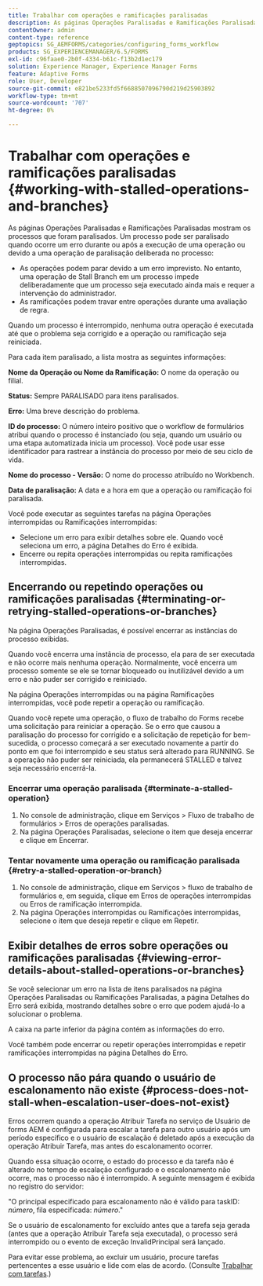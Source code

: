 ```yaml
---
title: Trabalhar com operações e ramificações paralisadas
description: As páginas Operações Paralisadas e Ramificações Paralisadas mostram os processos que foram paralisados.
contentOwner: admin
content-type: reference
geptopics: SG_AEMFORMS/categories/configuring_forms_workflow
products: SG_EXPERIENCEMANAGER/6.5/FORMS
exl-id: c96faae0-2b0f-4334-b61c-f13b2d1ec179
solution: Experience Manager, Experience Manager Forms
feature: Adaptive Forms
role: User, Developer
source-git-commit: e821be5233fd5f6688507096790d219d25903892
workflow-type: tm+mt
source-wordcount: '707'
ht-degree: 0%

---
```


# Trabalhar com operações e ramificações paralisadas {#working-with-stalled-operations-and-branches}

As páginas Operações Paralisadas e Ramificações Paralisadas mostram os processos que foram paralisados. Um processo pode ser paralisado quando ocorre um erro durante ou após a execução de uma operação ou devido a uma operação de paralisação deliberada no processo:

* As operações podem parar devido a um erro imprevisto. No entanto, uma operação de Stall Branch em um processo impede deliberadamente que um processo seja executado ainda mais e requer a intervenção do administrador.
* As ramificações podem travar entre operações durante uma avaliação de regra.

Quando um processo é interrompido, nenhuma outra operação é executada até que o problema seja corrigido e a operação ou ramificação seja reiniciada.

Para cada item paralisado, a lista mostra as seguintes informações:

**Nome da Operação ou Nome da Ramificação:** O nome da operação ou filial.

**Status:** Sempre PARALISADO para itens paralisados.

**Erro:** Uma breve descrição do problema.

**ID do processo:** O número inteiro positivo que o workflow de formulários atribui quando o processo é instanciado (ou seja, quando um usuário ou uma etapa automatizada inicia um processo). Você pode usar esse identificador para rastrear a instância do processo por meio de seu ciclo de vida.

**Nome do processo - Versão:** O nome do processo atribuído no Workbench.

**Data de paralisação:** A data e a hora em que a operação ou ramificação foi paralisada.

Você pode executar as seguintes tarefas na página Operações interrompidas ou Ramificações interrompidas:

* Selecione um erro para exibir detalhes sobre ele. Quando você seleciona um erro, a página Detalhes do Erro é exibida.
* Encerre ou repita operações interrompidas ou repita ramificações interrompidas.

## Encerrando ou repetindo operações ou ramificações paralisadas {#terminating-or-retrying-stalled-operations-or-branches}

Na página Operações Paralisadas, é possível encerrar as instâncias do processo exibidas.

Quando você encerra uma instância de processo, ela para de ser executada e não ocorre mais nenhuma operação. Normalmente, você encerra um processo somente se ele se tornar bloqueado ou inutilizável devido a um erro e não puder ser corrigido e reiniciado.

Na página Operações interrompidas ou na página Ramificações interrompidas, você pode repetir a operação ou ramificação.

Quando você repete uma operação, o fluxo de trabalho do Forms recebe uma solicitação para reiniciar a operação. Se o erro que causou a paralisação do processo for corrigido e a solicitação de repetição for bem-sucedida, o processo começará a ser executado novamente a partir do ponto em que foi interrompido e seu status será alterado para RUNNING. Se a operação não puder ser reiniciada, ela permanecerá STALLED e talvez seja necessário encerrá-la.

### Encerrar uma operação paralisada {#terminate-a-stalled-operation}

1. No console de administração, clique em Serviços > Fluxo de trabalho de formulários > Erros de operações paralisadas.
1. Na página Operações Paralisadas, selecione o item que deseja encerrar e clique em Encerrar.

### Tentar novamente uma operação ou ramificação paralisada {#retry-a-stalled-operation-or-branch}

1. No console de administração, clique em Serviços > fluxo de trabalho de formulários e, em seguida, clique em Erros de operações interrompidas ou Erros de ramificação interrompida.
1. Na página Operações interrompidas ou Ramificações interrompidas, selecione o item que deseja repetir e clique em Repetir.

## Exibir detalhes de erros sobre operações ou ramificações paralisadas {#viewing-error-details-about-stalled-operations-or-branches}

Se você selecionar um erro na lista de itens paralisados na página Operações Paralisadas ou Ramificações Paralisadas, a página Detalhes do Erro será exibida, mostrando detalhes sobre o erro que podem ajudá-lo a solucionar o problema.

A caixa na parte inferior da página contém as informações do erro.

Você também pode encerrar ou repetir operações interrompidas e repetir ramificações interrompidas na página Detalhes do Erro.

## O processo não pára quando o usuário de escalonamento não existe {#process-does-not-stall-when-escalation-user-does-not-exist}

Erros ocorrem quando a operação Atribuir Tarefa no serviço de Usuário de forms AEM é configurada para escalar a tarefa para outro usuário após um período específico e o usuário de escalação é deletado após a execução da operação Atribuir Tarefa, mas antes do escalonamento ocorrer.

Quando essa situação ocorre, o estado do processo e da tarefa não é alterado no tempo de escalação configurado e o escalonamento não ocorre, mas o processo não é interrompido. A seguinte mensagem é exibida no registro do servidor:

&quot;O principal especificado para escalonamento não é válido para taskID: *número*, fila especificada: *número*.&quot;

Se o usuário de escalonamento for excluído antes que a tarefa seja gerada (antes que a operação Atribuir Tarefa seja executada), o processo será interrompido ou o evento de exceção InvalidPrincipal será lançado.

Para evitar esse problema, ao excluir um usuário, procure tarefas pertencentes a esse usuário e lide com elas de acordo. (Consulte [Trabalhar com tarefas](/help/forms/using/admin-help/tasks.md#working-with-tasks).)
